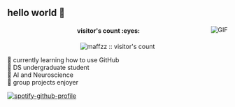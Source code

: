 
## hello world 🌱

<img align="right" alt="GIF" src="https://github.com/user-attachments/assets/070b44ad-1418-4fbd-b539-1ff0bdf1d176"/>

<h4 align="center">visitor's count :eyes:</h4>

<p align="center"><img src="https://profile-counter.glitch.me/{maffzz}/count.svg" alt="maffzz :: visitor's count" /></p>

🥭 currently learning how to use GitHub  
🪷 DS undergraduate student  
🌯 AI and Neuroscience  
🥠 group projects enjoyer  

[![spotify-github-profile](https://spotify-github-profile.kittinanx.com/api/view?uid=vt3p61jsvm3jhcyxwihcpiydh&cover_image=true&theme=novatorem&show_offline=false&background_color=121212&interchange=true&bar_color=53b14f&bar_color_cover=false)](https://github.com/kittinan/spotify-github-profile)
